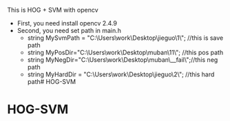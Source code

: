 This is HOG + SVM with opencv

- First, you need install opencv 2.4.9
- Second, you need set path in main.h
 	- string MySvmPath = "C:\\Users\\work\Desktop\\jieguo\\1\\";  //this is save path
	- string MyPosDir="C:\\Users\\work\\Desktop\\muban\\11\\"; 	  //this pos path
	- string MyNegDir="C:\\Users\\work\\Desktop\\muban\\__fail\\";//this neg path
	- string MyHardDir = "C:\\Users\\work\\Desktop\\jieguo\\2\\"; //this hard path# HOG-SVM
# HOG-SVM
